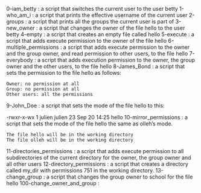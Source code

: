0-iam_betty : a script that switches the current user to the user betty
1-who_am_i : a script that prints the effective username of the current user
2-groups : a script that prints all the groups the current user is part of
3-new_owner  : a script that changes the owner of the file hello to the user betty
4-empty : a script that creates an empty file called hello
5-execute : a script that adds execute permission to the owner of the file hello
6-multiple_permissions : a script that adds execute permission to the owner and the group owner, and read permission to other users, to the file hello
7-everybody : a script that adds execution permission to the owner, the group owner and the other users, to the file hello
8-James_Bond : a script that sets the permission to the file hello as follows:

    Owner: no permission at all
    Group: no permission at all
    Other users: all the permissions
9-John_Doe :  a script that sets the mode of the file hello to this:

-rwxr-x-wx 1 julien julien 23 Sep 20 14:25 hello
10-mirror_permissions : a script that sets the mode of the file hello the same as olleh’s mode.

    The file hello will be in the working directory
    The file olleh will be in the working directory
11-directories_permissions : a script that adds execute permission to all subdirectories of the current directory for the owner, the group owner and all other users
12-directory_permissions : a script that creates a directory called my_dir with permissions 751 in the working directory.
13-change_group :  a script that changes the group owner to school for the file hello
100-change_owner_and_group : 
